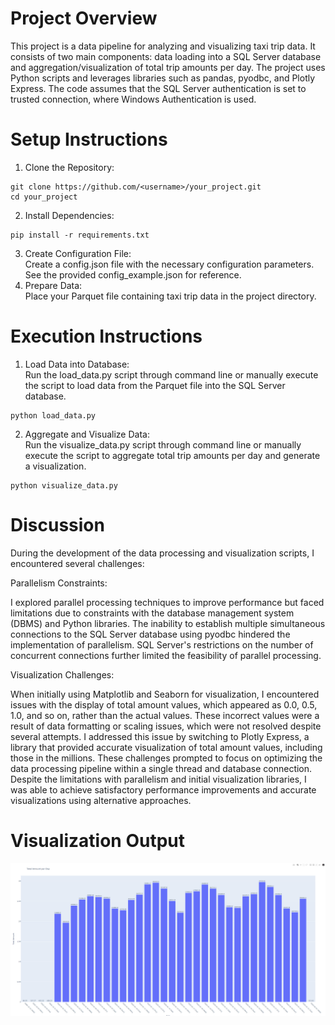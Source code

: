 # Project Overview
This project is a data pipeline for analyzing and visualizing taxi trip data. It consists of two main components: data loading into a SQL Server database and aggregation/visualization of total trip amounts per day. The project uses Python scripts and leverages libraries such as pandas, pyodbc, and Plotly Express.
The code assumes that the SQL Server authentication is set to trusted connection, where Windows Authentication is used.

# Setup Instructions
1. Clone the Repository:
```
git clone https://github.com/<username>/your_project.git
cd your_project
```
2. Install Dependencies:
```
pip install -r requirements.txt
```
3. Create Configuration File: <br>
Create a config.json file with the necessary configuration parameters. See the provided config_example.json for reference.
4. Prepare Data: <br>
Place your Parquet file containing taxi trip data in the project directory.

# Execution Instructions
1. Load Data into Database: <br>
Run the load_data.py script through command line or manually execute the script to load data from the Parquet file into the SQL Server database.
```
python load_data.py
```
2. Aggregate and Visualize Data: <br>
Run the visualize_data.py script through command line or manually execute the script to aggregate total trip amounts per day and generate a visualization.
```
python visualize_data.py
```

# Discussion
During the development of the data processing and visualization scripts, I encountered several challenges:

Parallelism Constraints:

I explored parallel processing techniques to improve performance but faced limitations due to constraints with the database management system (DBMS) and Python libraries.
The inability to establish multiple simultaneous connections to the SQL Server database using pyodbc hindered the implementation of parallelism.
SQL Server's restrictions on the number of concurrent connections further limited the feasibility of parallel processing.

Visualization Challenges:

When initially using Matplotlib and Seaborn for visualization, I encountered issues with the display of total amount values, which appeared as 0.0, 0.5, 1.0, and so on, rather than the actual values.
These incorrect values were a result of data formatting or scaling issues, which were not resolved despite several attempts.
I addressed this issue by switching to Plotly Express, a library that provided accurate visualization of total amount values, including those in the millions.
These challenges prompted to focus on optimizing the data processing pipeline within a single thread and database connection. Despite the limitations with parallelism and initial visualization libraries, I was able to achieve satisfactory performance improvements and accurate visualizations using alternative approaches.

# Visualization Output

![Visualization](Visualization.png)
